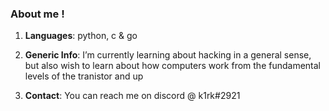 ### About me !

1. **Languages**:
  python, c & go

2. **Generic Info**:
  I’m currently learning about hacking in a general sense, but also wish to learn about how computers work from the fundamental levels of the tranistor and up

3. **Contact**:
  You can reach me on discord @ k1rk#2921



